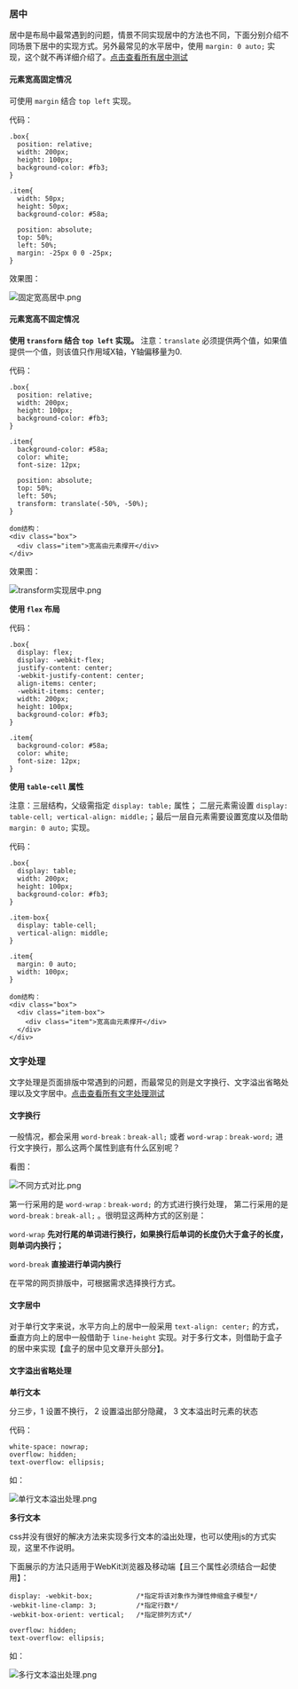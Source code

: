 ### 居中
居中是布局中最常遇到的问题，情景不同实现居中的方法也不同，下面分别介绍不同场景下居中的实现方式。另外最常见的水平居中，使用 `margin: 0 auto;` 实现，这个就不再详细介绍了。[点击查看所有居中测试](https://junruchen.github.io/css/demo/css-center-demo.html)

#### 元素宽高固定情况
可使用 `margin` 结合 `top left` 实现。

代码：
```
.box{
  position: relative;
  width: 200px;
  height: 100px;
  background-color: #fb3;
}

.item{
  width: 50px;
  height: 50px;
  background-color: #58a;
  
  position: absolute;
  top: 50%;
  left: 50%;
  margin: -25px 0 0 -25px;
}
```
效果图：

![固定宽高居中.png](http://static.mxnt.net/img/1500315-2dd6238097b782e4.png)

#### 元素宽高不固定情况
**使用 `transform` 结合 `top left` 实现。**
注意：`translate` 必须提供两个值，如果值提供一个值，则该值只作用域X轴，Y轴偏移量为0.

代码：
```
.box{
  position: relative;
  width: 200px;
  height: 100px;
  background-color: #fb3;
}

.item{
  background-color: #58a;
  color: white;
  font-size: 12px;
  
  position: absolute;
  top: 50%;
  left: 50%;
  transform: translate(-50%, -50%);
}

dom结构：
<div class="box">
  <div class="item">宽高由元素撑开</div>
</div>
```
效果图：

![transform实现居中.png](http://static.mxnt.net/img/1500315-63d6473a207e4083.png)

**使用 `flex` 布局**

代码：
```
.box{
  display: flex;
  display: -webkit-flex;
  justify-content: center;
  -webkit-justify-content: center;
  align-items: center;
  -webkit-items: center;
  width: 200px;
  height: 100px;
  background-color: #fb3;
}

.item{
  background-color: #58a;
  color: white;
  font-size: 12px;
}
```

**使用 `table-cell` 属性**

注意：三层结构，父级需指定 `display: table;` 属性； 二层元素需设置 `display: table-cell; vertical-align: middle;`；最后一层自元素需要设置宽度以及借助 `margin: 0 auto;` 实现。

代码：
```
.box{
  display: table;
  width: 200px;
  height: 100px;
  background-color: #fb3;
}

.item-box{
  display: table-cell;
  vertical-align: middle;
}

.item{
  margin: 0 auto;
  width: 100px;
}

dom结构：
<div class="box">
  <div class="item-box">
    <div class="item">宽高由元素撑开</div>
  </div>
</div>
```

### 文字处理
文字处理是页面排版中常遇到的问题，而最常见的则是文字换行、文字溢出省略处理以及文字居中。[点击查看所有文字处理测试](https://junruchen.github.io/css/demo/css-text-processing.html)
#### 文字换行
一般情况，都会采用 `word-break：break-all;` 或者 `word-wrap：break-word;` 进行文字换行，那么这两个属性到底有什么区别呢？

看图：

![不同方式对比.png](http://static.mxnt.net/img/1500315-8a2975d5ba307495.png)

第一行采用的是 `word-wrap：break-word;` 的方式进行换行处理， 第二行采用的是 `word-break：break-all;` 。很明显这两种方式的区别是：

`word-wrap`   **先对行尾的单词进行换行，如果换行后单词的长度仍大于盒子的长度，则单词内换行；**

`word-break` **直接进行单词内换行**

在平常的网页排版中，可根据需求选择换行方式。

#### 文字居中
对于单行文字来说，水平方向上的居中一般采用 `text-align: center;` 的方式，垂直方向上的居中一般借助于 `line-height` 实现。对于多行文本，则借助于盒子的居中来实现【盒子的居中见文章开头部分】。

#### 文字溢出省略处理
**单行文本**

分三步，1 设置不换行， 2 设置溢出部分隐藏， 3 文本溢出时元素的状态

代码：
```
white-space: nowrap;
overflow: hidden;
text-overflow: ellipsis;
```
如：

![单行文本溢出处理.png](http://static.mxnt.net/img/1500315-662eca434caca372.png)

**多行文本**

css并没有很好的解决方法来实现多行文本的溢出处理，也可以使用js的方式实现，这里不作说明。

下面展示的方法只适用于WebKit浏览器及移动端【且三个属性必须结合一起使用】：
```
display: -webkit-box;           /*指定将该对象作为弹性伸缩盒子模型*/
-webkit-line-clamp: 3;          /*指定行数*/
-webkit-box-orient: vertical;   /*指定排列方式*/

overflow: hidden;
text-overflow: ellipsis;
```
如：

![多行文本溢出处理.png](http://static.mxnt.net/img/1500315-144bae862fb47de6.png)
